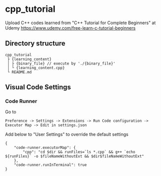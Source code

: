 # cpp_tutorial
Upload C++ codes learned from "C++ Tutorial for Complete Beginners" at Udemy
https://www.udemy.com/free-learn-c-tutorial-beginners

## Directory structure
```
cpp_tutorial
 ├ {learning_content} 
 │ ├ {binary_file} // execute by './{binary_file}'
 │ └ {learning_content.cpp}
 └ README.md
```

## Visual Code Settings
### Code Runner
Go to
```
Preference -> Settings -> Extensions -> Run Code configuration -> Executor Map -> Edit in settings.json
```
Add below to "User Settings" to override the default settings
```
{
    "code-runner.executorMap": {
        "cpp": "cd $dir && runFiles=`ls *.cpp` && g++ `echo ${runFiles}` -o $fileNameWithoutExt && $dir$fileNameWithoutExt"
    },
    "code-runner.runInTerminal": true
}
```
